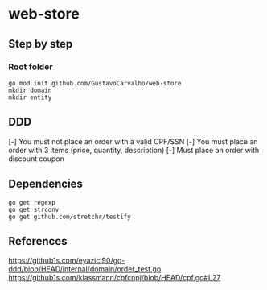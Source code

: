 # web-store

## Step by step

### Root folder
```ssh
go mod init github.com/GustavoCarvalho/web-store
mkdir domain
mkdir entity
```


## DDD
[-] You must not place an order with a valid CPF/SSN
[-] You must place an order with 3 items (price, quantity, description)
[-] Must place an order with discount coupon

## Dependencies
```ssh
go get regexp
go get strconv
go get github.com/stretchr/testify
```


## References
https://github1s.com/eyazici90/go-ddd/blob/HEAD/internal/domain/order_test.go
https://github1s.com/klassmann/cpfcnpj/blob/HEAD/cpf.go#L27

